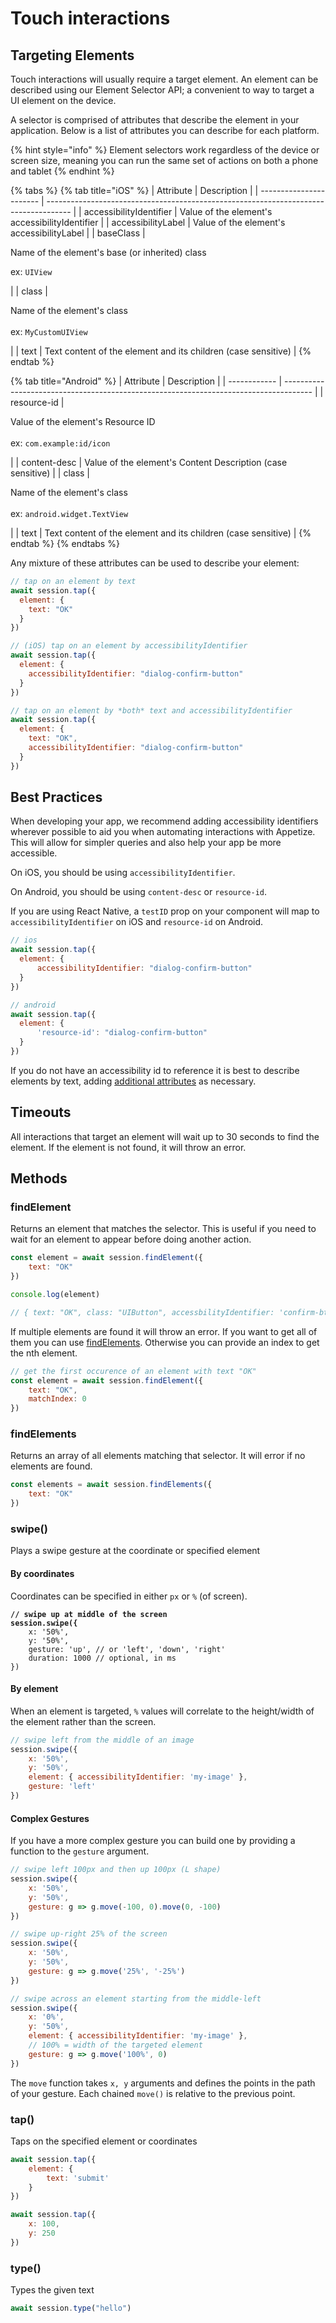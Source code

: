 # Touch interactions

## Targeting Elements

Touch interactions will usually require a target element. An element can be described using our Element Selector API; a convenient to way to target a UI element on the device.

A selector is comprised of attributes that describe the element in your application. Below is a list of attributes you can describe for each platform.

{% hint style="info" %}
Element selectors work regardless of the device or screen size, meaning you can run the same set of actions on both a phone and tablet
{% endhint %}

{% tabs %}
{% tab title="iOS" %}
| Attribute               | Description                                                                          |
| ----------------------- | ------------------------------------------------------------------------------------ |
| accessibilityIdentifier | Value of the element's accessibilityIdentifier                                       |
| accessibilityLabel      | Value of the element's accessibilityLabel                                            |
| baseClass               | <p>Name of the element's base (or inherited) class</p><p>ex: <code>UIView</code></p> |
| class                   | <p>Name of the element's class<br><br>ex: <code>MyCustomUIView</code></p>            |
| text                    | Text content of the element and its children (case sensitive)                        |
{% endtab %}

{% tab title="Android" %}
| Attribute    | Description                                                                           |
| ------------ | ------------------------------------------------------------------------------------- |
| resource-id  | <p>Value of the element's Resource ID<br><br>ex: <code>com.example:id/icon</code></p> |
| content-desc | Value of the element's Content Description (case sensitive)                           |
| class        | <p>Name of the element's class<br><br>ex: <code>android.widget.TextView</code></p>    |
| text         | Text content of the element and its children (case sensitive)                         |
{% endtab %}
{% endtabs %}

Any mixture of these attributes can be used to describe your element:

```javascript
// tap on an element by text
await session.tap({
  element: {
    text: "OK"
  }  
})

// (iOS) tap on an element by accessibilityIdentifier
await session.tap({
  element: {
    accessibilityIdentifier: "dialog-confirm-button"
  }  
})

// tap on an element by *both* text and accessibilityIdentifier
await session.tap({
  element: {
    text: "OK",
    accessibilityIdentifier: "dialog-confirm-button"
  }  
})
```

## Best Practices

When developing your app, we recommend adding accessibility identifiers wherever possible to aid you when automating interactions with Appetize. This will allow for simpler queries and also help your app be more accessible.

On iOS, you should be using `accessibilityIdentifier`.

On Android, you should be using `content-desc` or `resource-id`.

If you are using React Native, a `testID` prop on your component will map to `accessibilityIdentifier` on iOS and `resource-id` on Android.

```javascript
// ios
await session.tap({
  element: {
      accessibilityIdentifier: "dialog-confirm-button"
  }
})

// android
await session.tap({
  element: {
      'resource-id': "dialog-confirm-button"
  }
})
```

If you do not have an accessibility id to reference it is best to describe elements by text, adding [additional attributes](touch-interactions.md#targeting-elements) as necessary.

## Timeouts

All interactions that target an element will wait up to 30 seconds to find the element. If the element is not found, it will throw an error.

## Methods

### findElement

Returns an element that matches the selector. This is useful if you need to wait for an element to appear before doing another action.

```javascript
const element = await session.findElement({
    text: "OK"
})

console.log(element)

// { text: "OK", class: "UIButton", accessbilityIdentifier: 'confirm-btn' }
```

If multiple elements are found it will throw an error. If you want to get all of them you can use [findElements](touch-interactions.md#findelements). Otherwise you can provide an index to get the nth element.

```javascript
// get the first occurence of an element with text "OK"
const element = await session.findElement({
    text: "OK",
    matchIndex: 0
})
```

### findElements

Returns an array of all elements matching that selector. It will error if no elements are found.

```javascript
const elements = await session.findElements({
    text: "OK"
})
```

### swipe()

Plays a swipe gesture at the coordinate or specified element

#### By coordinates

Coordinates can be specified in either `px` or `%` (of screen).

<pre class="language-javascript"><code class="lang-javascript"><strong>// swipe up at middle of the screen
</strong><strong>session.swipe({
</strong>    x: '50%',
    y: '50%',
    gesture: 'up', // or 'left', 'down', 'right'
    duration: 1000 // optional, in ms
})
</code></pre>

#### By element

When an element is targeted, `%` values will correlate to the height/width of the element rather than the screen.

```javascript
// swipe left from the middle of an image
session.swipe({
    x: '50%',
    y: '50%',
    element: { accessibilityIdentifier: 'my-image' },
    gesture: 'left'
})
```

#### Complex Gestures

If you have a more complex gesture you can build one by providing a function to the `gesture` argument.

```javascript
// swipe left 100px and then up 100px (L shape)
session.swipe({
    x: '50%',
    y: '50%',
    gesture: g => g.move(-100, 0).move(0, -100)
})

// swipe up-right 25% of the screen
session.swipe({
    x: '50%',
    y: '50%',
    gesture: g => g.move('25%', '-25%')
})

// swipe across an element starting from the middle-left
session.swipe({
    x: '0%',
    y: '50%',
    element: { accessibilityIdentifier: 'my-image' },
    // 100% = width of the targeted element
    gesture: g => g.move('100%', 0)
})
```

The `move` function takes `x, y` arguments and defines the points in the path of your gesture. Each chained `move()` is relative to the previous point.

### tap()

Taps on the specified element or coordinates

```javascript
await session.tap({ 
    element: { 
        text: 'submit' 
    }
})
```

```javascript
await session.tap({
    x: 100,
    y: 250
})
```

### type()

Types the given text

```javascript
await session.type("hello")
```
